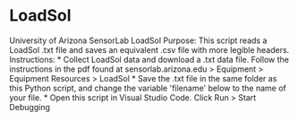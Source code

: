 # LoadSol
University of Arizona SensorLab LoadSol 
Purpose: 
    This script reads a LoadSol .txt file and saves an equivalent .csv file with more legible headers.
Instructions:
    * Collect LoadSol data and download a .txt data file. Follow the instructions in the pdf 
      found at sensorlab.arizona.edu > Equipment > Equipment Resources > LoadSol
    * Save the .txt file in the same folder as this Python script, and change the variable
      'filename' below to the name of your file.
    * Open this script in Visual Studio Code. Click Run > Start Debugging
